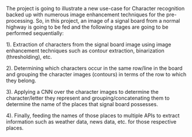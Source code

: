 The project is going to illustrate a new use-case for Character recognition backed up with numerous image enhancement techniques for the pre-processing. So, in this project, an image of a signal board from a normal highway is going to be fed and the following stages are going to be performed sequentially:

1). Extraction of characters from the signal board image using image enhancement techniques such as contour extraction, binarization (thresholding), etc.

2). Determining which characters occur in the same row/line in the board and grouping the character images (contours) in terms of the row to which they belong.

3). Applying a CNN over the character images to determine the character/letter they represent and grouping/concatenating them to determine the name of the places that signal board possesses.

4). Finally, feeding the names of those places to multiple APIs to extract information such as weather data, news data, etc. for those respective places.

